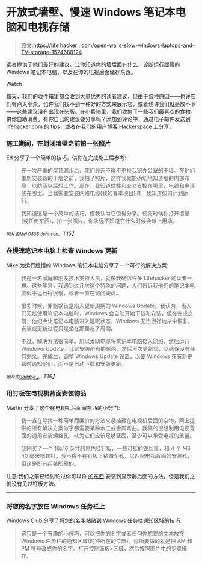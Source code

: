# 开放式墙壁、慢速 Windows 笔记本电脑和电视存储

> 原文:[https://life hacker . com/open-walls-slow-windows-laptops-and-TV-storage-1524688124](https://lifehacker.com/open-walls-slow-windows-laptops-and-tv-storage-1524688124)

读者提供了他们最好的建议，让你知道你的墙后面有什么，诊断运行缓慢的 Windows 笔记本电脑，以及在你的电视后面储存东西。

Watch

每天，我们的收件箱里都会收到大量优秀的读者建议，但由于各种原因——也许它们有点太小众，也许我们找不到一种好的方式来展示它，或者也许我们就是放不下——这些建议没有出现在头版。在小费箱里，我们收集了一些我们最喜欢的食物，供你自助消费。有你自己的建议要分享吗？添加到评论中，通过电子邮件发送到 lifehacker.com 的 tips，或者在我们的用户博客 [Hackerspace](http://hackerspace.lifehacker.com) 上分享。

### 施工期间，在封闭墙壁之前拍一张照片

Ed 分享了一个简单的技巧，供你在完成施工后参考:

> 在一次严重的屋顶漏水后，我们最近不得不更换我家办公室的干墙。在他们重新安装新的干墙之前，我拍了照片，这样我就能确切地知道墙的内部布局，以防我以后想工作。现在，我知道螺柱和交叉支撑在哪里，电线和电话线在哪里。当我需要安装网络电缆(我的春季项目)时，我知道如何计划运行。
> 
> 我知道这是一个简单的技巧，但我认为它值得分享。任何时候你打开墙壁(或任何东西)，拍一张照片。你永远不知道它什么时候会派上用场。

*<small>照片由</small>*[*<small>Mel 0808 Johnson</small>*](https://secure.flickr.com/photos/bobandmel/2558489965/sizes/z/in/photostream/)*<small>。</small>T15】*

### 在慢速笔记本电脑上检查 Windows 更新

Mike 为运行缓慢的 Windows 笔记本电脑分享了一个可行的解决方案:

> 我是一名家庭和朋友技术支持人员，就像我确信许多 Lifehacker 的读者一样。这些年来，我遇到过几次这个特殊的问题，人们告诉我他们的笔记本电脑似乎运行得很慢，或者一直在访问硬盘。
> 
> 很多时候，罪魁祸首是陷入更新周期的 Windows Update。我认为，当人们无线使用笔记本电脑时，Windows 会自动开始下载和安装，但在完成之前，他们会让笔记本电脑进入睡眠状态，Windows 无法很好地从中恢复。安装或更新进程只是坐在那里吃了周期。
> 
> 不过，解决方法很简单。用以太网电缆将笔记本电脑接入网络，然后运行 Windows Update。让它安装所有的东西，然后再次更新它，以确保没有任何剩余。完成后，调整 Windows Update 设置，以便 Windows 在有新更新时通知他们，而不是自动下载和安装更新。

*<small>照片由</small>*[*<small>Baddog _</small>*](https://secure.flickr.com/photos/liamdunn/2683642114/sizes/z/in/photostream/)*<small>。</small>T15】*

### 用钉板在电视机背面安装物品

Martin 分享了这个在电视机后面藏东西的小窍门:

> 我一直在寻找一种简单而廉价的方法来悬挂藏在电视机后面的杂物，网上提供的所有解决方案似乎都需要某种木工或金属弯曲。我真的很想利用电视背面的通用安装螺丝孔，认为它们应该足够坚固，至少可以承受电视的重量。
> 
> 我刚买了一个 16x16 英寸的黑色挂钉板，一些可挂的铁丝筐，和 4 个 M6 40 毫米帽螺钉。我不得不在钉板上钻四个孔，以匹配电视背面的安装孔，但这是所有组装所需的。

注意:我们之前已经讨论过你可以将 [的东西](https://lifehacker.com/turn-the-back-of-your-monitor-into-a-workspace-utility-5928733) 安装到显示器后面的方法，但是我们之前没有见过钉板方法。

* * *

### 将您的名字放在 Windows 任务栏上

Windows Club 分享了将您的名字粘贴到 Windows 任务栏通知区域的技巧:

> 这只是一个有趣的小技巧，可以把你的名字或者任何你想要的文本放在 Windows 任务栏的通知区域(时钟所在的位置)。你所要做的就是把 AM 和 PM 符号改成你的名字。打开控制面板>区域，然后按照图片中的步骤操作。